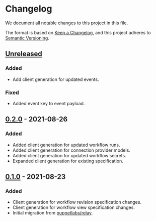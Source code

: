 # Changelog

We document all notable changes to this project in this file.

The format is based on [Keep a Changelog](https://keepachangelog.com/en/1.0.0/), and this project adheres to [Semantic Versioning](https://semver.org/spec/v2.0.0.html).

## [Unreleased]

### Added
* Add client generation for updated events.

### Fixed
* Added event key to event payload.

## [0.2.0] - 2021-08-26

### Added

* Added client generation for updated workflow runs.
* Added client generation for connection provider models.
* Added client generation for updated workflow secrets.
* Expanded client generation for existing specification.

## [0.1.0] - 2021-08-23

### Added

* Client generation for workflow revision specification changes.
* Client generation for workflow view specification changes.
* Initial migration from [puppetlabs/relay](https://github.com/puppetlabs/relay).

[Unreleased]: https://github.com/puppetlabs/relay-client-go/compare/client/v0.2.0...HEAD
[0.2.0]: https://github.com/puppetlabs/relay-client-go/compare/client/v0.1.0...client/v0.2.0
[0.1.0]: https://github.com/puppetlabs/relay-client-go/compare/dbd4bbfeab459f0f38cad0e56a76eefc0fe78be7...client/v0.1.0
